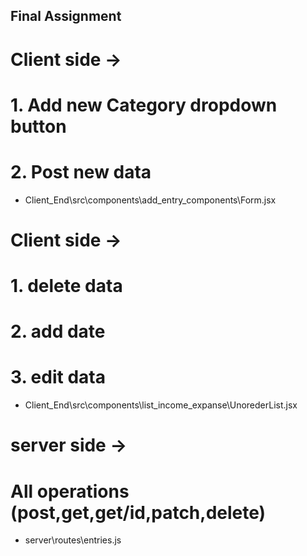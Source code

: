 ## Final Assignment 

# Client side ->
# 1. Add new Category dropdown button
# 2. Post new data
- Client_End\src\components\add_entry_components\Form.jsx
# Client side ->
# 1. delete data
# 2. add date 
# 3. edit data
- Client_End\src\components\list_income_expanse\UnorederList.jsx
# server side -> 
# All operations (post,get,get/id,patch,delete)
- server\routes\entries.js
